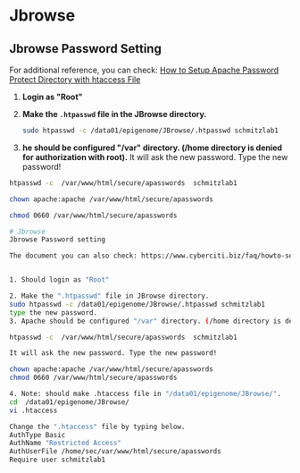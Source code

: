# Jbrowse
## Jbrowse Password Setting

For additional reference, you can check: [How to Setup Apache Password Protect Directory with htaccess File](https://www.cyberciti.biz/faq/howto-setup-apache-password-protect-directory-with-htaccess-file/)

1. **Login as "Root"** 

2. **Make the `.htpasswd` file in the JBrowse directory.**
   ```bash
   sudo htpasswd -c /data01/epigenome/JBrowse/.htpasswd schmitzlab1

3.  **he should be configured "/var" directory. (/home directory is denied for authorization with root).**
   It will ask the new password. Type the new password!
   ```bash
  htpasswd -c  /var/www/html/secure/apasswords  schmitzlab1

   chown apache:apache /var/www/html/secure/apasswords

   chmod 0660 /var/www/html/secure/apasswords

# Jbrowse
Jbrowse Password setting

The document you can also check: https://www.cyberciti.biz/faq/howto-setup-apache-password-protect-directory-with-htaccess-file/


1. Should login as "Root" 

2. Make the ".htpasswd" file in JBrowse directory.
   sudo htpasswd -c /data01/epigenome/JBrowse/.htpasswd schmitzlab1
   type the new password.
3. Apache should be configured "/var" directory. (/home directory is denied for authorization with root)

htpasswd -c  /var/www/html/secure/apasswords  schmitzlab1

It will ask the new password. Type the new password!

chown apache:apache /var/www/html/secure/apasswords 
chmod 0660 /var/www/html/secure/apasswords

4. Note: should make .htaccess file in "/data01/epigenome/JBrowse/".
   cd  /data01/epigenome/JBrowse/
   vi .htaccess

   Change the ".htaccess" file by typing below.
   AuthType Basic
   AuthName "Restricted Access"
   AuthUserFile /home/sec/var/www/html/secure/apasswords
   Require user schmitzlab1
